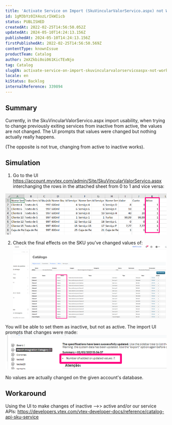 ```yaml
---
title: 'Activate Service on Import (SkuVincularValorServico.aspx) not Working'
id: 1gM3bYz0IX4ozLrIkWIicb
status: PUBLISHED
createdAt: 2022-02-25T14:56:50.052Z
updatedAt: 2024-05-10T14:24:13.156Z
publishedAt: 2024-05-10T14:24:13.156Z
firstPublishedAt: 2022-02-25T14:56:50.569Z
contentType: knownIssue
productTeam: Catalog
author: 2mXZkbi0oi061KicTExNjo
tag: Catalog
slugEN: activate-service-on-import-skuvincularvalorservicoaspx-not-working
locale: en
kiStatus: Backlog
internalReference: 339894
---
```


## Summary


Currently, in the SkuVincularValorServico.aspx import usability, when trying to change previously exiting services from inactive from active, the values are not changed. The UI prompts that values were changed but nothing actually really happens.

(The opposite is not true, changing from active to inactive works).


##

## Simulation


1) Go to the UI https://account.myvtex.com/admin/Site/SkuVincularValorServico.aspx interchanging the rows in the attached sheet from 0 to 1 and vice versa:

 ![](https://raw.githubusercontent.com/vtexdocs/help-center-content/refs/heads/main/docs/en/known-issues/Catalog/activate-service-on-import-skuvincularvalorservicoaspx-not-working_1.png)

2) Check the final effects on the SKU you've changed values of:
 ![](https://raw.githubusercontent.com/vtexdocs/help-center-content/refs/heads/main/docs/en/known-issues/Catalog/activate-service-on-import-skuvincularvalorservicoaspx-not-working_2.png)

You will be able to set them as inactive, but not as active. The import UI prompts that changes were made:
 ![](https://raw.githubusercontent.com/vtexdocs/help-center-content/refs/heads/main/docs/en/known-issues/Catalog/activate-service-on-import-skuvincularvalorservicoaspx-not-working_3.png)

No values are actually changed on the given account's database.


##

## Workaround


Using the UI to make changes of inactive -->> active and/or our service APIs:
https://developers.vtex.com/vtex-developer-docs/reference/catalog-api-sku-service




